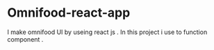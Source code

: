 # Omnifood-react-app
I make omnifood UI by useing react js . In this project i use to function component .
